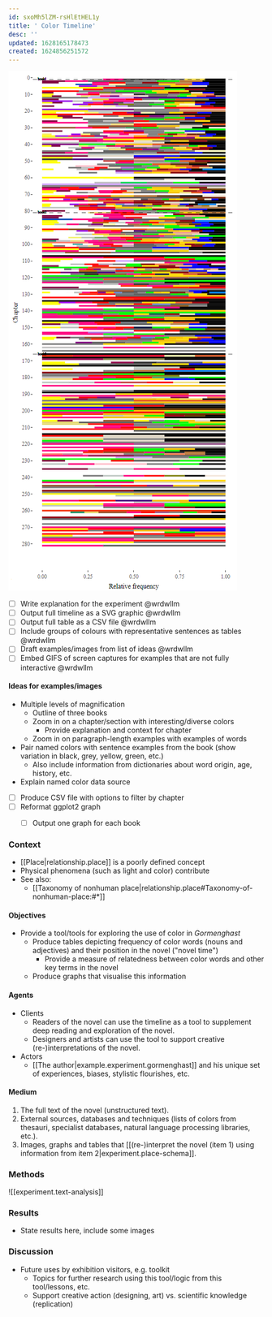 ```yaml
---
id: sxoMh5lZM-rsHlEtHEL1y
title: ' Color Timeline'
desc: ''
updated: 1628165178473
created: 1624856251572
---
```


![Color timeline](/assets/images/color-frequencies.png)

- [ ] Write explanation for the experiment @wrdwllm
- [ ] Output full timeline as a SVG graphic @wrdwllm
- [ ] Output full table as a CSV file @wrdwllm
- [ ] Include groups of colours with representative sentences as tables @wrdwllm
- [ ] Draft examples/images from list of ideas @wrdwllm
- [ ] Embed GIFS of screen captures for examples that are not fully interactive @wrdwllm

<p></p>

#### Ideas for examples/images

- Multiple levels of magnification
  - Outline of three books
  - Zoom in on a chapter/section with interesting/diverse colors
    - Provide explanation and context for chapter
  - Zoom in on paragraph-length examples with examples of words
- Pair named colors with sentence examples from the book (show variation in black, grey, yellow, green, etc.)
  - Also include information from dictionaries about word origin, age, history, etc.
- Explain named color data source


- [ ] Produce CSV file with options to filter by chapter
- [ ] Reformat ggplot2 graph
  - [ ] Output one graph for each book


### Context

- [[Place|relationship.place]] is a poorly defined concept
- Physical phenomena (such as light and color) contribute 
- See also: 
  - [[Taxonomy of nonhuman place|relationship.place#Taxonomy-of-nonhuman-place:#*]]


#### Objectives

- Provide a tool/tools for exploring the use of color in *Gormenghast*
  - Produce tables depicting frequency of color words (nouns and adjectives) and their position in the novel ("novel time")
    - Provide a measure of relatedness between color words and other key terms in the novel
  - Produce graphs that visualise this information

#### Agents

- Clients
  - Readers of the novel can use the timeline as a tool to supplement deep reading and exploration of the novel.
  - Designers and artists can use the tool to support creative (re-)interpretations of the novel.
- Actors
  - [[The author|example.experiment.gormenghast]] and his unique set of experiences, biases, stylistic flourishes, etc.

#### Medium

1. The full text of the novel (unstructured text).
2. External sources, databases and techniques (lists of colors from thesauri, specialist databases, natural language processing libraries, etc.).
3. Images, graphs and tables that [[(re-)interpret the novel (item 1) using information from item 2|experiment.place-schema]].

### Methods

![[experiment.text-analysis]]


### Results

- State results here, include some images

### Discussion

- Future uses by exhibition visitors, e.g. toolkit
  - Topics for further research using this tool/logic from this tool/lessons, etc.
  - Support creative action (designing, art) vs. scientific knowledge (replication)
